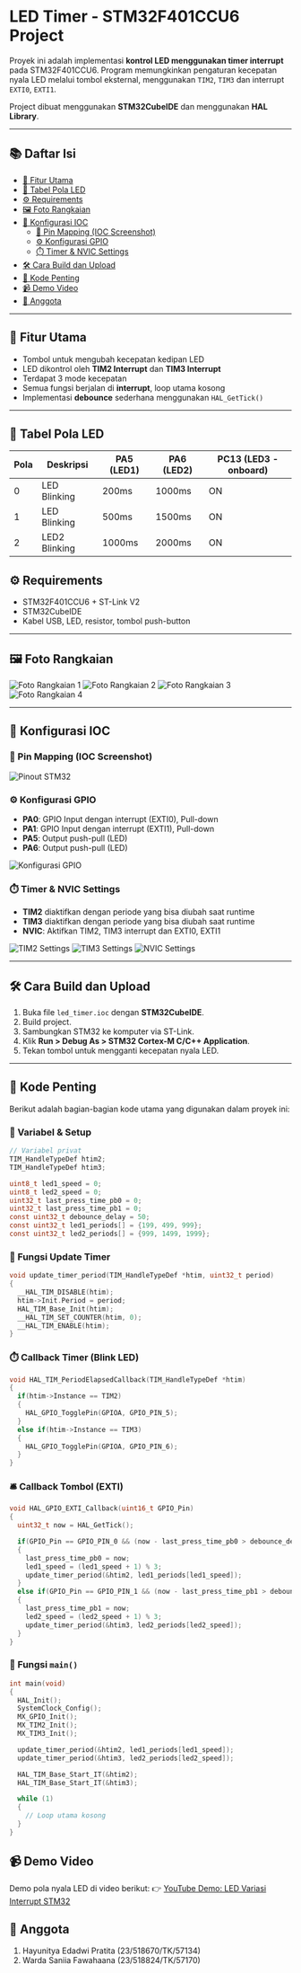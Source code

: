 # LED Timer - STM32F401CCU6 Project

Proyek ini adalah implementasi **kontrol LED menggunakan timer interrupt** pada STM32F401CCU6. Program memungkinkan pengaturan kecepatan nyala LED melalui tombol eksternal, menggunakan `TIM2`, `TIM3` dan interrupt `EXTI0`, `EXTI1`.

Project dibuat menggunakan **STM32CubeIDE** dan menggunakan **HAL Library**.

---

## 📚 Daftar Isi

- [🧠 Fitur Utama](#-fitur-utama)
- [🔄 Tabel Pola LED](#-tabel-pola-led)
- [⚙️ Requirements](#️-requirements)
- [🖼️ Foto Rangkaian](#️-foto-rangkaian)
- [📍 Konfigurasi IOC](#-konfigurasi-ioc)
  - [🧷 Pin Mapping (IOC Screenshot)](#-pin-mapping-ioc-screenshot)
  - [⚙️ Konfigurasi GPIO](#️-konfigurasi-gpio)
  - [⏱️ Timer & NVIC Settings](#️-timer--nvic-settings)
- [🛠️ Cara Build dan Upload](#️-cara-build-dan-upload)
- [💾 Kode Penting](#-kode-penting)
- [📹 Demo Video](#-demo-video)
- [👥 Anggota](#-anggota)

---

## 🧠 Fitur Utama

- Tombol untuk mengubah kecepatan kedipan LED
- LED dikontrol oleh **TIM2 Interrupt** dan **TIM3 Interrupt**
- Terdapat 3 mode kecepatan
- Semua fungsi berjalan di **interrupt**, loop utama kosong
- Implementasi **debounce** sederhana menggunakan `HAL_GetTick()`

---

## 🔄 Tabel Pola LED

| Pola | Deskripsi     | PA5 (LED1) | PA6 (LED2) | PC13 (LED3 - onboard) |
| ---- | ------------- | ---------- | ---------- | --------------------- |
| 0    | LED Blinking  | 200ms      | 1000ms     | ON                    |
| 1    | LED Blinking  | 500ms      | 1500ms     | ON                    |
| 2    | LED2 Blinking | 1000ms     | 2000ms     | ON                    |

## ⚙️ Requirements

- STM32F401CCU6 + ST-Link V2
- STM32CubeIDE
- Kabel USB, LED, resistor, tombol push-button

---

## 🖼️ Foto Rangkaian

![Foto Rangkaian 1](images/Rangkaian1.jpg)
![Foto Rangkaian 2](images/Rangkaian2.jpg)
![Foto Rangkaian 3](images/Rangkaian3.jpg)
![Foto Rangkaian 4](images/Rangkaian4.jpg)

---

## 📍 Konfigurasi IOC

### 🧷 Pin Mapping (IOC Screenshot)

![Pinout STM32](images/pinout_setting.jpg)

### ⚙️ Konfigurasi GPIO

- **PA0**: GPIO Input dengan interrupt (EXTI0), Pull-down
- **PA1**: GPIO Input dengan interrupt (EXTI1), Pull-down
- **PA5**: Output push-pull (LED)
- **PA6**: Output push-pull (LED)

![Konfigurasi GPIO](images/gpio_setting.jpg)

### ⏱️ Timer & NVIC Settings

- **TIM2** diaktifkan dengan periode yang bisa diubah saat runtime
- **TIM3** diaktifkan dengan periode yang bisa diubah saat runtime
- **NVIC**: Aktifkan TIM2, TIM3 interrupt dan EXTI0, EXTI1

![TIM2 Settings](images/timer_settingTIM2.jpg)
![TIM3 Settings](images/timer_settingTIM3.jpg)
![NVIC Settings](images/nvic_setting.jpg)

---

## 🛠️ Cara Build dan Upload

1. Buka file `led_timer.ioc` dengan **STM32CubeIDE**.
2. Build project.
3. Sambungkan STM32 ke komputer via ST-Link.
4. Klik **Run > Debug As > STM32 Cortex-M C/C++ Application**.
5. Tekan tombol untuk mengganti kecepatan nyala LED.

---

## 💾 Kode Penting

Berikut adalah bagian-bagian kode utama yang digunakan dalam proyek ini:

### 🔧 Variabel & Setup

```c
// Variabel privat
TIM_HandleTypeDef htim2;
TIM_HandleTypeDef htim3;

uint8_t led1_speed = 0;
uint8_t led2_speed = 0;
uint32_t last_press_time_pb0 = 0;
uint32_t last_press_time_pb1 = 0;
const uint32_t debounce_delay = 50;
const uint32_t led1_periods[] = {199, 499, 999};
const uint32_t led2_periods[] = {999, 1499, 1999};
```

### 🔁 Fungsi Update Timer

```c
void update_timer_period(TIM_HandleTypeDef *htim, uint32_t period)
{
  __HAL_TIM_DISABLE(htim);
  htim->Init.Period = period;
  HAL_TIM_Base_Init(htim);
  __HAL_TIM_SET_COUNTER(htim, 0);
  __HAL_TIM_ENABLE(htim);
}
```

### ⏱️ Callback Timer (Blink LED)

```c
void HAL_TIM_PeriodElapsedCallback(TIM_HandleTypeDef *htim)
{
  if(htim->Instance == TIM2)
  {
    HAL_GPIO_TogglePin(GPIOA, GPIO_PIN_5);
  }
  else if(htim->Instance == TIM3)
  {
    HAL_GPIO_TogglePin(GPIOA, GPIO_PIN_6);
  }
}
```

### 🛎️ Callback Tombol (EXTI)

```c
void HAL_GPIO_EXTI_Callback(uint16_t GPIO_Pin)
{
  uint32_t now = HAL_GetTick();

  if(GPIO_Pin == GPIO_PIN_0 && (now - last_press_time_pb0 > debounce_delay))
  {
    last_press_time_pb0 = now;
    led1_speed = (led1_speed + 1) % 3;
    update_timer_period(&htim2, led1_periods[led1_speed]);
  }
  else if(GPIO_Pin == GPIO_PIN_1 && (now - last_press_time_pb1 > debounce_delay))
  {
    last_press_time_pb1 = now;
    led2_speed = (led2_speed + 1) % 3;
    update_timer_period(&htim3, led2_periods[led2_speed]);
  }
}
```

### 🚀 Fungsi `main()`

```c
int main(void)
{
  HAL_Init();
  SystemClock_Config();
  MX_GPIO_Init();
  MX_TIM2_Init();
  MX_TIM3_Init();

  update_timer_period(&htim2, led1_periods[led1_speed]);
  update_timer_period(&htim3, led2_periods[led2_speed]);

  HAL_TIM_Base_Start_IT(&htim2);
  HAL_TIM_Base_Start_IT(&htim3);

  while (1)
  {
    // Loop utama kosong
  }
}
```

## 📹 Demo Video

Demo pola nyala LED di video berikut:
👉 [YouTube Demo: LED Variasi Interrupt STM32](https://youtu.be/g-Rb5NwO9XY)

## 👥 Anggota

1. Hayunitya Edadwi Pratita (23/518670/TK/57134)
2. Warda Saniia Fawahaana (23/518824/TK/57170)
